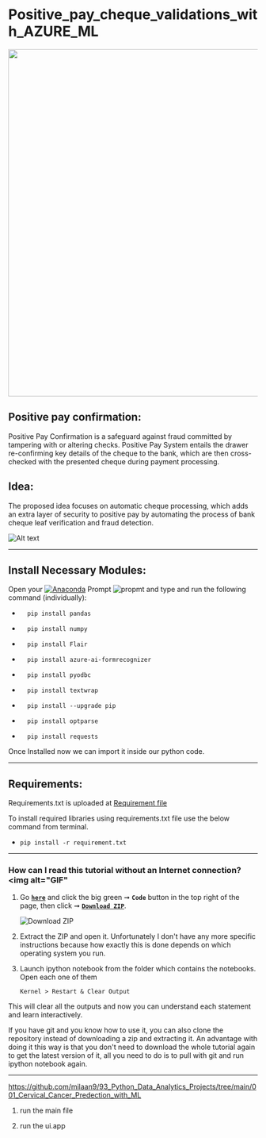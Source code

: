 
<!--<img src="https://badges.pufler.dev/contributors/milaan9/01_Python_Introduction?size=50&padding=5&bots=true" alt="milaan9"/>-->
 
 
# Positive_pay_cheque_validations_with_AZURE_ML

<p align="center">  
 <img src="https://img.indiafilings.com/learn/wp-content/uploads/2019/04/12004446/Cross-Cheque.jpg" width="700"/>
</p>                                                             


## Positive pay confirmation:

Positive Pay Confirmation is a safeguard against fraud committed by tampering with or altering checks. Positive Pay System entails the drawer re-confirming key details of the cheque to the bank, which are then cross-checked with the presented cheque during payment processing.

## Idea:

The proposed idea focuses on automatic cheque processing, which adds an extra layer of security to positive pay by automating the process of bank cheque leaf verification and fraud detection.


![Alt text](https://github.com/akbism/BoB_LJMU_Warrior/blob/main/source/Copy%20of%20bob%20hackthon_original.jpg)

---

## Install Necessary Modules:

Open your [![Anaconda](https://img.shields.io/badge/Anaconda-342B029.svg?&style=flate&logo=anaconda&logoColor=white)](https://www.anaconda.com/products/individual) Prompt <img alt="propmt" src="https://img.shields.io/badge/-__-000000?style=flat-square&logo=Plex&logoColor=white"> and type and run the following command (individually):

 -       pip install pandas
       
 -       pip install numpy  
  
 -       pip install Flair
 
 -       pip install azure-ai-formrecognizer
     
 -       pip install pyodbc
  
 -       pip install textwrap
 
 -       pip install --upgrade pip
 
 -       pip install optparse

 -       pip install requests 

Once Installed now we can import it inside our python code.

---

## Requirements:

Requirements.txt is uploaded at [Requirement file](https://github.com/akbism/BoB_LJMU_Warrior/blob/main/source/requirements.txt)

To install required libraries using requirements.txt file use the below command from terminal.

-     pip install -r requirement.txt 
---     

### How can I read this tutorial without an Internet connection? <img alt="GIF" 

1. Go [**`here`**]([https://github.com/milaan9/93_Python_Data_Analytics_Projects](https://github.com/akbism/BoB_LJMU_Warrior)) and click the big green ➞ **`Code`** button in the top right of the page, then click ➞ [**`Download ZIP`**](https://github.com/akbism/BoB_LJMU_Warrior/archive/refs/heads/main.zip).

    ![Download ZIP](https://github.com/milaan9/93_Python_Data_Analytics_Projects/blob/main/img/dnld_rep.png)

2. Extract the ZIP and open it. Unfortunately I don't have any more specific instructions because how exactly this is done depends on which operating system you run.
    
3. Launch ipython notebook from the folder which contains the notebooks. Open each one of them
  
    `Kernel > Restart & Clear Output`
    
This will clear all the outputs and now you can understand each statement and learn interactively.

If you have git and you know how to use it, you can also clone the repository instead of downloading a zip and extracting it. An advantage with doing it this way is that you don't need to download the whole tutorial again to get the latest version of it, all you need to do is to pull with git and run ipython notebook again.

---

https://github.com/milaan9/93_Python_Data_Analytics_Projects/tree/main/001_Cervical_Cancer_Predection_with_ML

1. run the main file

2. run the ui.app



